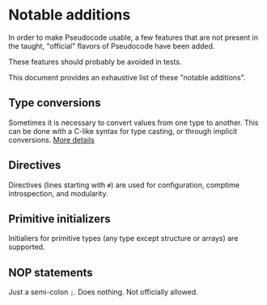 # Notable additions

In order to make Pseudocode usable, a few features that are not present in the taught, "official" flavors of Pseudocode have been added.

These features should probably be avoided in tests.

This document provides an exhaustive list of these "notable additions".

## Type conversions

Sometimes it is necessary to convert values from one type to another. This can be done with a C-like syntax for type casting, or through implicit conversions. [More details](Conversions.md)

## Directives

Directives (lines starting with `#`) are used for configuration, comptime introspection, and modularity.

## Primitive initializers

Initialiers for primitive types (any type except structure or arrays) are supported.

## NOP statements

Just a semi-colon `;`. Does nothing. Not officially allowed.
